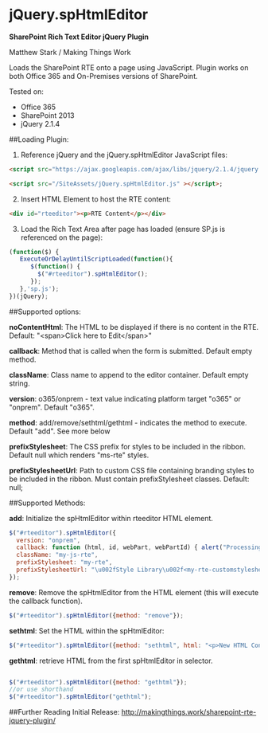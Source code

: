 # jQuery.spHtmlEditor
**SharePoint Rich Text Editor jQuery Plugin**

Matthew Stark / Making Things Work 

Loads the SharePoint RTE onto a page using JavaScript.  Plugin works on both Office 365 and On-Premises versions of SharePoint.

Tested on: 
- Office 365 
- SharePoint 2013
- jQuery 2.1.4

##Loading Plugin:

1) Reference jQuery and the jQuery.spHtmlEditor JavaScript files:

```html
<script src="https://ajax.googleapis.com/ajax/libs/jquery/2.1.4/jquery.min.js" ></script>

<script src="/SiteAssets/jQuery.spHtmlEditor.js" ></script>;
```

2) Insert HTML Element to host the RTE content:

```html
<div id="rteeditor"><p>RTE Content</p></div>
```

3) Load the Rich Text Area after page has loaded (ensure SP.js is referenced on the page):

```javascript
(function($) {
   ExecuteOrDelayUntilScriptLoaded(function(){
      $(function() {
        $("#rteeditor").spHtmlEditor();
      });
   },'sp.js');
})(jQuery);

```


##Supported options:

**noContentHtml**:  The HTML to be displayed if there is no content in the RTE.  Default: "&lt;span&gt;Click here to Edit&lt;/span&gt;"

**callback**: Method that is called when the form is submitted.  Default empty method.

**className**: Class name to append to the editor container.  Default empty string.

**version**: o365/onprem - text value indicating platform target "o365" or "onprem".  Default "o365".

**method**: add/remove/sethtml/gethtml - indicates the method to execute.  Default "add".  See more below

**prefixStylesheet**: The CSS prefix for styles to be included in the ribbon.  Default null which renders "ms-rte" styles.  

**prefixStylesheetUrl**:  Path to custom CSS file containing branding styles to be included in the ribbon.  Must contain prefixStylesheet classes.  Default: null;

##Supported Methods:

**add**: Initialize the spHtmlEditor within rteeditor HTML element.

```javascript
$("#rteeditor").spHtmlEditor({
  version: "onprem",
  callback: function (html, id, webPart, webPartId) { alert("Processing"); },
  className: "my-js-rte",
  prefixStylesheet: "my-rte",
  prefixStylesheetUrl: "\u002fStyle Library\u002f<my-rte-customstylesheet>.css"
});
```

**remove**: Remove the spHtmlEditor from the HTML element (this will execute the callback function).

```javascript
$("#rteeditor").spHtmlEditor({method: "remove"});
```

**sethtml**: Set the HTML within the spHtmlEditor:

```javascript
$("#rteeditor").spHtmlEditor({method: "sethtml", html: "<p>New HTML Content</p>"});
```

**gethtml**: retrieve HTML from the first spHtmlEditor in selector.
```javascript

$("#rteeditor").spHtmlEditor({method: "gethtml"});
//or use shorthand
$("#rteeditor").spHtmlEditor("gethtml");

```

##Further Reading
Initial Release: http://makingthings.work/sharepoint-rte-jquery-plugin/


